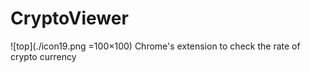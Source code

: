 # CryptoViewer
![top](./icon19.png =100×100)
Chrome's extension to check the rate of crypto currency


